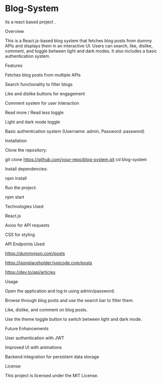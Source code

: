 # Blog-System
its a react based project .

Overview

This is a React.js-based blog system that fetches blog posts from dummy APIs and displays them in an interactive UI. Users can search, like, dislike, comment, and toggle between light and dark modes. It also includes a basic authentication system.

Features

Fetches blog posts from multiple APIs

Search functionality to filter blogs

Like and dislike buttons for engagement

Comment system for user interaction

Read more / Read less toggle

Light and dark mode toggle

Basic authentication system (Username: admin, Password: password)

Installation

Clone the repository:

git clone https://github.com/your-repo/blog-system.git
cd blog-system

Install dependencies:

npm install

Run the project:

npm start

Technologies Used

React.js

Axios for API requests

CSS for styling

API Endpoints Used

https://dummyjson.com/posts

https://jsonplaceholder.typicode.com/posts

https://dev.to/api/articles

Usage

Open the application and log in using admin/password.

Browse through blog posts and use the search bar to filter them.

Like, dislike, and comment on blog posts.

Use the theme toggle button to switch between light and dark mode.

Future Enhancements

User authentication with JWT

Improved UI with animations

Backend integration for persistent data storage

License

This project is licensed under the MIT License.

